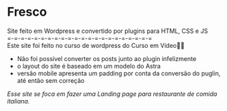 # Fresco
 Site feito em Wordpress e convertido por plugins para HTML, CSS e JS <br>
=-=-=-=-=-=-=-=-=-=-=-=-=-=-=-=-=-=-=-=-=-=<br>
Este site foi feito no curso de wordpress do Curso em Vídeo🖖🤓
- Não foi possível converter os posts junto ao plugin infelizmente
- o layout do site é baseado em um modelo do Astra<br>
- versão mobile apresenta um padding por conta da conversão do puglin, até então sem correção<br>

*Esse site se foca em fazer uma Landing page para restaurante de comida italiana.*
